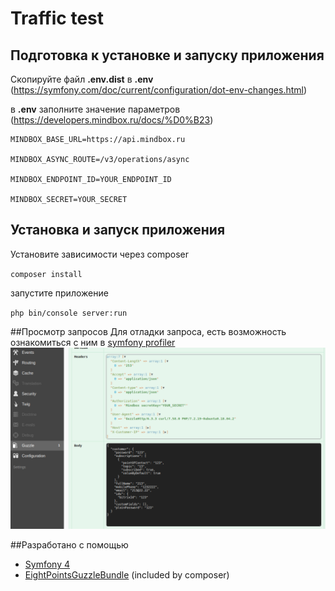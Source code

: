 # Traffic test
## Подготовка к установке и запуску приложения

Скопируйте файл **.env.dist** в **.env** (https://symfony.com/doc/current/configuration/dot-env-changes.html)

в **.env** заполните значение параметров (https://developers.mindbox.ru/docs/%D0%B23)

```.dotenv
MINDBOX_BASE_URL=https://api.mindbox.ru

MINDBOX_ASYNC_ROUTE=/v3/operations/async

MINDBOX_ENDPOINT_ID=YOUR_ENDPOINT_ID

MINDBOX_SECRET=YOUR_SECRET
```
## Установка и запуск приложения
Установите зависимости через composer

``composer install``

запустите приложение

``
php bin/console server:run
``

##Просмотр запросов
Для отладки запроса, есть возможность ознакомиться с ним в [symfony profiler](https://symfony.com/doc/current/profiler.html)
![Alt text](public/img/debug.png?raw=true "debug")

##Разработано с помощью
* [Symfony 4](https://symfony.com)
* [EightPointsGuzzleBundle](https://packagist.org/packages/eightpoints/guzzle-bundle) (included by composer)
